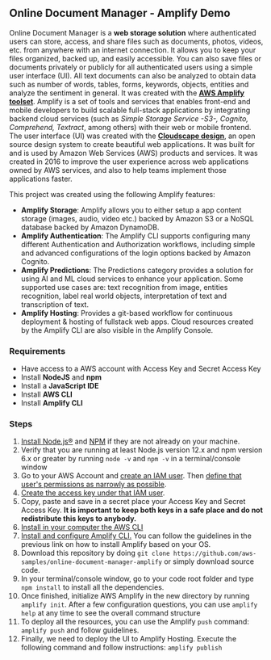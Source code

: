 ## Online Document Manager - Amplify Demo
Online Document Manager is a **web storage solution** where authenticated users can store, access, and share files such as documents, photos, videos, etc. from anywhere with an internet connection. It allows you to keep your files organized, backed up, and easily accessible. You can also save files or documents privately or publicly for all authenticated users using a simple user interface (UI). All text documents can also be analyzed to obtain data such as number of words, tables, forms, keywords, objects, entities and analyze the sentiment in general. It was created with the [**AWS Amplify toolset**](https://docs.amplify.aws/). Amplify is a set of tools and services that enables front-end and mobile developers to build scalable full-stack applications by integrating backend cloud services (such as *Simple Storage Service -S3-, Cognito, Comprehend, Textract*, among others) with their web or mobile frontend. The user interface (UI) was created with the [**Cloudscape design**](https://cloudscape.design/), an open source design system to create beautiful web applications. It was built for and is used by Amazon Web Services (AWS) products and services. It was created in 2016 to improve the user experience across web applications owned by AWS services, and also to help teams implement those applications faster.

This project was created using the following Amplify features:
- **Amplify Storage**: Amplify allows you to either setup a app content storage (images, audio, video etc.) backed by Amazon S3 or a NoSQL database backed by Amazon DynamoDB.
- **Amplify Authentication**: The Amplify CLI supports configuring many different Authentication and Authorization workflows, including simple and advanced configurations of the login options backed by Amazon Cognito.
- **Amplify Predictions**: The Predictions category provides a solution for using AI and ML cloud services to enhance your application. Some supported use cases are: text recognition from image, entities recognition, label real world objects, interpretation of text and transcription of text.
- **Amplify Hosting**: Provides a git-based workflow for continuous deployment & hosting of fullstack web apps. Cloud resources created by the Amplify CLI are also visible in the Amplify Console.

### Requirements
 - Have access to a AWS account with Access Key and Secret Access Key
 - Install **NodeJS** and **npm**
 - Install a **JavaScript IDE**
 - Install **AWS CLI**
 - Install **Amplify CLI**

### Steps

 1. [Install Node.js®](https://nodejs.org/en/download/) and [NPM](https://www.npmjs.com/get-npm) if they are not already on your machine.
 2. Verify that you are running at least Node.js version 12.x and npm version 6.x or greater by running `node -v` and `npm -v` in a terminal/console window
 3. Go to your AWS Account and [create an IAM user](https://docs.aws.amazon.com/IAM/latest/UserGuide/id_users_create.html). Then [define that user's permissions as narrowly as possible](https://docs.aws.amazon.com/IAM/latest/UserGuide/best-practices.html#grant-least-privilege).
2.  [Create the access key under that IAM user](https://docs.aws.amazon.com/IAM/latest/UserGuide/id_credentials_access-keys.html).
3. Copy, paste and save in a secret place your Access Key and Secret Access Key. **It is important to keep both keys in a safe place and do not redistribute this keys to anybody.**
4. [Install in your computer the AWS CLI](https://docs.aws.amazon.com/cli/latest/userguide/getting-started-install.html#getting-started-install-instructions)
5. [Install and configure Amplify CLI.](https://docs.amplify.aws/cli/start/install/) You can follow the guidelines in the previous link on how to install Amplify based on your OS.
6. Download this repository by doing `git clone https://github.com/aws-samples/online-document-manager-amplify` or simply download source code.
7. In your terminal/console window, go to your code root folder and type `npm install` to install all the dependencies.
8. Once finished, initialize AWS Amplify in the new directory by running `amplify init`. After a few configuration questions, you can use `amplify help` at any time to see the overall command structure
9. To deploy all the resources, you can use the Amplify `push` command: `amplify push` and follow guidelines. 
10. Finally, we need to deploy the UI to Amplify Hosting. Execute the following command and follow instructions: `amplify publish`

